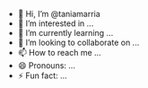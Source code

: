 - 👋 Hi, I’m @taniamarria
- 👀 I’m interested in ...
- 🌱 I’m currently learning ...
- 💞️ I’m looking to collaborate on ...
- 📫 How to reach me ...
- 😄 Pronouns: ...
- ⚡ Fun fact: ...

<!---
taniamarria/taniamarria is a ✨ special ✨ repository because its `README.md` (this file) appears on your GitHub profile.
You can click the Preview link to take a look at your changes.
--->
